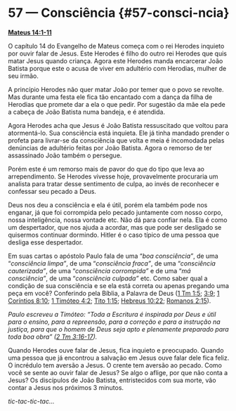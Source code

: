 # 57 — Consciência {#57-consci-ncia}

[**Mateus 14:1-11**](http://bibliaonline.com.br/acf/mt/14/1-11)

O capítulo 14 do Evangelho de Mateus começa com o rei Herodes inquieto por ouvir falar de Jesus. Este Herodes é filho do outro rei Herodes que quis matar Jesus quando criança. Agora este Herodes manda encarcerar João Batista porque este o acusa de viver em adultério com Herodias, mulher de seu irmão.

A princípio Herodes não quer matar João por temer que o povo se revolte. Mas durante uma festa ele fica tão encantado com a dança da filha de Herodias que promete dar a ela o que pedir. Por sugestão da mãe ela pede a cabeça de João Batista numa bandeja, e é atendida.

Agora Herodes acha que Jesus é João Batista ressuscitado que voltou para atormentá-lo. Sua consciência está inquieta. Ele já tinha mandado prender o profeta para livrar-se da consciência que volta e meia é incomodada pelas denúncias de adultério feitas por João Batista. Agora o remorso de ter assassinado João também o persegue.

Porém este é um remorso mais de pavor do que do tipo que leva ao arrependimento. Se Herodes vivesse hoje, provavelmente procuraria um analista para tratar desse sentimento de culpa, ao invés de reconhecer e confessar seu pecado a Deus.

Deus nos deu a consciência e ela é útil, porém ela também pode nos enganar, já que foi corrompida pelo pecado juntamente com nosso corpo, nossa inteligência, nossa vontade etc. Não dá para confiar nela. Ela é como um despertador, que nos ajuda a acordar, mas que pode ser desligado se quisermos continuar dormindo. Hitler é o caso típico de uma pessoa que desliga esse despertador.

Em suas cartas o apóstolo Paulo fala de uma “_boa consciência”_, de uma “_consciência limpa”_, de uma “_consciência fraca”_, de uma “_consciência cauterizada”_, de uma “_consciência corrompida”_ e de uma “_má consciência”_, de uma “_consciência culpada”_ etc. Como saber qual a condição de sua consciência e se ela está correta ou apenas pregando uma peça em você? Conferindo pela Bíblia, a Palavra de Deus ([1 Tm 1:5](http://bibliaonline.com.br/acf/1tm/1/5); [3:9](http://bibliaonline.com.br/acf/1tm/3/9); [1 Coríntios 8:10](http://bibliaonline.com.br/acf/1co/8/10); [1 Timóteo 4:2](http://bibliaonline.com.br/acf/1tm/4/2); [Tito 1:15](http://bibliaonline.com.br/acf/tt/1/15); [Hebreus 10:22](http://bibliaonline.com.br/acf/hb/10/22); [Romanos 2:15](http://bibliaonline.com.br/acf/rm/2/15)).

_Paulo escreveu a Timóteo: “Toda a Escritura é inspirada por Deus e útil para o ensino, para a repreensão, para a correção e para a instrução na justiça, para que o homem de Deus seja apto e plenamente preparado para toda boa obra” (_[_2 Tm 3:16-17_](http://bibliaonline.com.br/acf/2tm/3/16-17)_)._

Quando Herodes ouve falar de Jesus, fica inquieto e preocupado. Quando uma pessoa que já encontrou a salvação em Jesus ouve falar dele fica feliz. O incrédulo tem aversão a Jesus. O crente tem aversão ao pecado. Como você se sente ao ouvir falar de Jesus? Se algo o aflige, por que não conta a Jesus? Os discípulos de João Batista, entristecidos com sua morte, vão contar a Jesus nos próximos 3 minutos.

_tic-tac-tic-tac..._
